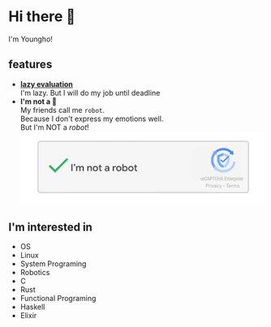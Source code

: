 # Hi there 👋
I'm Youngho!

## features
- [**lazy evaluation**](https://en.wikipedia.org/wiki/Lazy_evaluation)  
  I'm lazy. But I will do my job until deadline
- **I'm not a 🤖**  
  My friends call me `robot`.  
  Because I don't express my emotions well.  
  But I'm NOT a _robot_!
  ![](img/iamnotarobot.png)

## I'm interested in
- OS
- Linux
- System Programing
- Robotics
- C
- Rust
- Functional Programing
- Haskell
- Elixir
